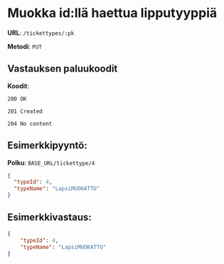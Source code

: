 # Muokka id:llä haettua lipputyyppiä

**URL**: `/tickettypes/:pk`

**Metodi**: `PUT`

## Vastauksen paluukoodit

**Koodit**:

`200 OK`

`201 Created`

`204 No content`

## Esimerkkipyyntö:

**Polku**: `BASE_URL/tickettype/4`

```json
{
  "typeId": 4,
  "typeName": "LapsiMUOKATTU"
}

```

## Esimerkkivastaus:

```json
{
    "typeId": 4,
    "typeName": "LapsiMUOKATTU"
}

```
